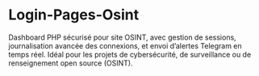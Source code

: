 # Login-Pages-Osint
Dashboard PHP sécurisé pour site OSINT, avec gestion de sessions, journalisation avancée des connexions, et envoi d’alertes Telegram en temps réel. Idéal pour les projets de cybersécurité, de surveillance ou de renseignement open source (OSINT).
